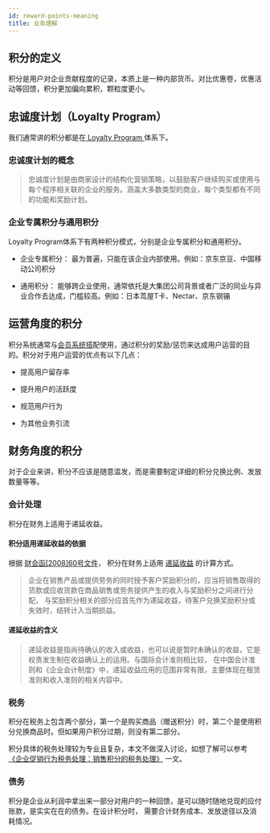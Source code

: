 ```yaml
---
id: reward-points-meaning
title: 业务理解
---
```

## 积分的定义

积分是用户对企业贡献程度的记录，本质上是一种内部货币。对比优惠卷，优惠活动等回馈，积分更加偏向累积，颗粒度更小。

## 忠诚度计划（Loyalty Program）

我们通常讲的积分都是在[ Loyalty Program ](https://en.wikipedia.org/wiki/Loyalty_program)体系下。

### 忠诚度计划的概念

> 忠诚度计划是由商家设计的结构化营销策略，以鼓励客户继续购买或使用与每个程序相关联的企业的服务。涵盖大多数类型的商业，每个类型都有不同的功能和奖励计划。

### 企业专属积分与通用积分

Loyalty Program体系下有两种积分模式，分别是企业专属积分和通用积分。

- 企业专属积分：
    最为普遍，只能在该企业内部使用。例如：京东京豆、中国移动公司积分
    
- 通用积分：
    能够跨企业使用，通常依托是大集团公司背景或者广泛的同业与异业合作去达成，门槛较高。例如：日本茑屋T卡、Nectar、京东钢镚

## 运营角度的积分

积分系统通常与[会员系统搭](#)配使用，通过积分的奖励/惩罚来达成用户运营的目的。积分对于用户运营的优点有以下几点：

- 提高用户留存率

- 提升用户的活跃度

- 规范用户行为

- 为其他业务引流

## 财务角度的积分

对于企业来讲，积分不应该是随意滥发，而是需要制定详细的积分兑换比例、发放数量等等。

### 会计处理

积分在财务上适用于递延收益。

#### 积分适用递延收益的依据

根据 [财会函[2008]60号文件](http://kjs.mof.gov.cn/zhengwuxinxi/gongzuotongzhi/200812/t20081231_105359.html)，
积分在财务上适用 [递延收益](https://baike.baidu.com/item/%E9%80%92%E5%BB%B6%E6%94%B6%E7%9B%8A) 的计算方式。
> 企业在销售产品或提供劳务的同时授予客户奖励积分的，应当将销售取得的货款或应收货款在商品销售或劳务提供产生的收入与奖励积分之间进行分配，
与奖励积分相关的部分应首先作为递延收益，待客户兑换奖励积分或失效时，结转计入当期损益。

#### 递延收益的含义

> 递延收益是指尚待确认的收入或收益，也可以说是暂时未确认的收益，它是权责发生制在收益确认上的运用。与国际会计准则相比较，
在中国会计准则和《企业会计制度》中，递延收益应用的范围非常有限，主要体现在租赁准则和收入准则的相关内容中。

### 税务

积分在税务上包含两个部分，第一个是购买商品（赠送积分）时，第二个是使用积分兑换商品时。但如果用户积分过期，则没有第二部分。

积分具体的税务处理较为专业且复杂，本文不做深入讨论，如想了解可以参考
 [《企业促销行为税务处理：销售积分的税务处理》](http://www.chinaacc.com/kuaijishiwu/gssw/zh1703071035.shtml) 一文。

### 债务

积分是企业从利润中拿出来一部分对用户的一种回馈，是可以随时随地兑现的应付账款，是实实在在的债务。在设计积分时，
需要合计财务成本、发放途径以及消耗情况。